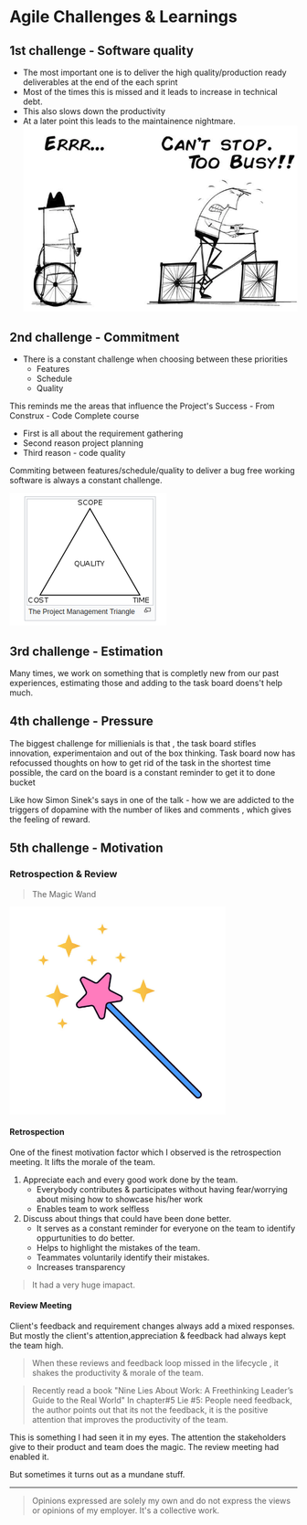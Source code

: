 # Agile Challenges & Learnings

## 1st challenge - Software quality

- The most important one is to deliver the high quality/production ready deliverables at the end of the each sprint
- Most of the times this is missed and it leads to increase in technical debt.
- This also slows down the productivity
- At a later point this leads to the maintainence nightmare.
![alt](../images/tech-debt.png)

## 2nd challenge - Commitment

- There is a constant challenge when choosing between these priorities
  - Features
  - Schedule
  - Quality

This reminds me the areas that influence the Project's Success - From Construx - Code Complete course

- First is all about the requirement gathering
- Second reason project planning
- Third reason - code quality

Commiting between features/schedule/quality to deliver a bug free working software is always a constant challenge.

![tri](../images/tri.png)

## 3rd challenge - Estimation

Many times, we work on something that is completly new from our past experiences, estimating those and adding to the task board doens't help much.

## 4th challenge - Pressure

The biggest challenge for millienials is that , the task board stifles innovation, experimentaion and out of the box
thinking. Task board now has refocussed thoughts on how to get rid of the task in the shortest time possible, the card
on the board is a constant reminder to get it to done bucket

Like how Simon Sinek's says in one of the talk - how we are addicted to the triggers of dopamine
with the number of likes and comments , which gives the feeling of reward.

## 5th challenge - Motivation

### Retrospection & Review

> The Magic Wand

![wand](../images/wand.png)

#### Retrospection

One of the finest motivation factor which I observed is the retrospection meeting.
It lifts the morale of the team.

1. Appreciate each and every good work done by the team.
    - Everybody contributes & participates without having fear/worrying about mising how to showcase his/her work
    - Enables team to work selfless
2. Discuss about things that could have been done better.
    - It serves as a constant reminder for everyone on the team to identify oppurtunities to do better.
    - Helps to highlight the mistakes of the team.
    - Teammates voluntarily identify their mistakes.
    - Increases transparency

> It had a very huge imapact.

#### Review Meeting

Client's feedback and requirement changes always add a mixed responses. But mostly the client's attention,appreciation & feedback had always kept the team high.

> When these reviews and feedback loop missed in the lifecycle , it shakes the productivity & morale of the team.

> Recently read a book "Nine Lies About Work: A Freethinking Leader’s Guide to the Real World" In chapter#5 Lie #5: People need feedback,
the author points out that its not the feedback, it is the positive attention that improves the productivity of the team.

This is something I had seen it in my eyes. The attention the stakeholders give to their product and team does the magic.
The review meeting had enabled it.

But sometimes it turns out as a mundane stuff.

-------

> Opinions expressed are solely my own and do not express the views or opinions of my employer.
> It's a collective work.
